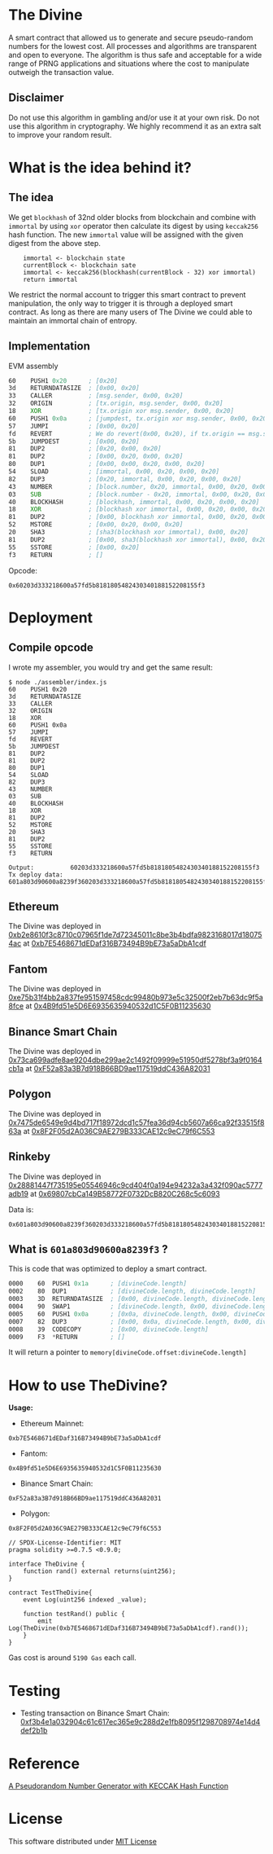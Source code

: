 # The Divine

A smart contract that allowed us to generate and secure pseudo-random numbers for the lowest cost. All processes and algorithms are transparent and open to everyone. The algorithm is thus safe and acceptable for a wide range of PRNG applications and situations where the cost to manipulate outweigh the transaction value.

## Disclaimer

Do not use this algorithm in gambling and/or use it at your own risk. Do not use this algorithm in cryptography. We highly recommend it as an extra salt to improve your random result.

# What is the idea behind it?

## The idea

We get `blockhash` of 32nd older blocks from blockchain and combine with `immortal` by using `xor` operator then calculate its digest by using `keccak256` hash function. The new `immortal` value will be assigned with the given digest from the above step.

```
    immortal <- blockchain state
    currentBlock <- blockchain sate
    immortal <- keccak256(blockhash(currentBlock - 32) xor immortal)
    return immortal
```

We restrict the normal account to trigger this smart contract to prevent manipulation, the only way to trigger it is through a deployed smart contract. As long as there are many users of The Divine we could able to maintain an immortal chain of entropy.

## Implementation

EVM assembly

```asm
60    PUSH1 0x20      ; [0x20]
3d    RETURNDATASIZE  ; [0x00, 0x20]
33    CALLER          ; [msg.sender, 0x00, 0x20]
32    ORIGIN          ; [tx.origin, msg.sender, 0x00, 0x20]
18    XOR             ; [tx.origin xor msg.sender, 0x00, 0x20]
60    PUSH1 0x0a      ; [jumpdest, tx.origin xor msg.sender, 0x00, 0x20]
57    JUMPI           ; [0x00, 0x20]
fd    REVERT          ; We do revert(0x00, 0x20), if tx.origin == msg.sender
5b    JUMPDEST        ; [0x00, 0x20]
81    DUP2            ; [0x20, 0x00, 0x20]
81    DUP2            ; [0x00, 0x20, 0x00, 0x20]
80    DUP1            ; [0x00, 0x00, 0x20, 0x00, 0x20]
54    SLOAD           ; [immortal, 0x00, 0x20, 0x00, 0x20]
82    DUP3            ; [0x20, immortal, 0x00, 0x20, 0x00, 0x20]
43    NUMBER          ; [block.number, 0x20, immortal, 0x00, 0x20, 0x00, 0x20]
03    SUB             ; [block.number - 0x20, immortal, 0x00, 0x20, 0x00, 0x20]
40    BLOCKHASH       ; [blockhash, immortal, 0x00, 0x20, 0x00, 0x20]
18    XOR             ; [blockhash xor immortal, 0x00, 0x20, 0x00, 0x20]
81    DUP2            ; [0x00, blockhash xor immortal, 0x00, 0x20, 0x00, 0x20]
52    MSTORE          ; [0x00, 0x20, 0x00, 0x20]
20    SHA3            ; [sha3(blockhash xor immortal), 0x00, 0x20]
81    DUP2            ; [0x00, sha3(blockhash xor immortal), 0x00, 0x20]
55    SSTORE          ; [0x00, 0x20]
f3    RETURN          ; []
```

Opcode:

```
0x60203d333218600a57fd5b8181805482430340188152208155f3
```

# Deployment

## Compile opcode

I wrote my assembler, you would try and get the same result:

```
$ node ./assembler/index.js
60    PUSH1 0x20
3d    RETURNDATASIZE
33    CALLER
32    ORIGIN
18    XOR
60    PUSH1 0x0a
57    JUMPI
fd    REVERT
5b    JUMPDEST
81    DUP2
81    DUP2
80    DUP1
54    SLOAD
82    DUP3
43    NUMBER
03    SUB
40    BLOCKHASH
18    XOR
81    DUP2
52    MSTORE
20    SHA3
81    DUP2
55    SSTORE
f3    RETURN

Output:          60203d333218600a57fd5b8181805482430340188152208155f3
Tx deploy data:  601a803d90600a8239f360203d333218600a57fd5b8181805482430340188152208155f3
```

## Ethereum

The Divine was deployed in [0xb2e8610f3c8710c07965f1de7d72345011c8be3b4bdfa9823168017d180754ac](https://etherscan.io/tx/0xb2e8610f3c8710c07965f1de7d72345011c8be3b4bdfa9823168017d180754ac) at [0xb7E5468671dEDaf316B73494B9bE73a5aDbA1cdf](https://etherscan.io/address/0xb7E5468671dEDaf316B73494B9bE73a5aDbA1cdf#code)

## Fantom

The Divine was deployed in [0xe75b31f4bb2a837fe951597458cdc99480b973e5c32500f2eb7b63dc9f5a8fce](https://ftmscan.com/tx/0xe75b31f4bb2a837fe951597458cdc99480b973e5c32500f2eb7b63dc9f5a8fce) at [0x4B9fd51e5D6E6935635940532d1C5F0B11235630](https://ftmscan.com/address/0x4B9fd51e5D6E6935635940532d1C5F0B11235630#code)

## Binance Smart Chain

The Divine was deployed in [0x73ca699adfe8ae9204dbe299ae2c1492f09999e51950df5278bf3a9f0164cb1a](https://bscscan.com/tx/0x73ca699adfe8ae9204dbe299ae2c1492f09999e51950df5278bf3a9f0164cb1a) at [0xF52a83a3B7d918B66BD9ae117519ddC436A82031](https://bscscan.com/address/0xF52a83a3B7d918B66BD9ae117519ddC436A82031#code)

## Polygon

The Divine was deployed in [0x7475de6549e9d4bd717f18972dcd1c57fea36d94cb5607a66ca92f33515f863a](https://polygonscan.com/tx/0x7475de6549e9d4bd717f18972dcd1c57fea36d94cb5607a66ca92f33515f863a) at [0x8F2F05d2A036C9AE279B333CAE12c9eC79f6C553](https://polygonscan.com/address/0x8f2f05d2a036c9ae279b333cae12c9ec79f6c553#code)

## Rinkeby

The Divine was deployed in [0x28881447f735195e05546946c9cd404f0a194e94232a3a432f090ac5777adb19](https://rinkeby.etherscan.io/tx/0x28881447f735195e05546946c9cd404f0a194e94232a3a432f090ac5777adb19) at [0x69807cbCa149B58772F0732DcB820C268c5c6093](https://rinkeby.etherscan.io/address/0x69807cbca149b58772f0732dcb820c268c5c6093#code)

Data is:

```
0x601a803d90600a8239f360203d333218600a57fd5b8181805482430340188152208155f3
```

## What is `601a803d90600a8239f3` ?

This is code that was optimized to deploy a smart contract.

```asm
0000    60  PUSH1 0x1a      ; [divineCode.length]
0002    80  DUP1            ; [divineCode.length, divineCode.length]
0003    3D  RETURNDATASIZE  ; [0x00, divineCode.length, divineCode.length]
0004    90  SWAP1           ; [divineCode.length, 0x00, divineCode.length]
0005    60  PUSH1 0x0a      ; [0x0a, divineCode.length, 0x00, divineCode.length]
0007    82  DUP3            ; [0x00, 0x0a, divineCode.length, 0x00, divineCode.length]
0008    39  CODECOPY        ; [0x00, divineCode.length]
0009    F3  *RETURN         ; []
```

It will return a pointer to `memory[divineCode.offset:divineCode.length]`

# How to use TheDivine?

**Usage:**

- Ethereum Mainnet:

```
0xb7E5468671dEDaf316B73494B9bE73a5aDbA1cdf
```

- Fantom:

```
0x4B9fd51e5D6E6935635940532d1C5F0B11235630
```

- Binance Smart Chain:

```
0xF52a83a3B7d918B66BD9ae117519ddC436A82031
```

- Polygon:

```
0x8F2F05d2A036C9AE279B333CAE12c9eC79f6C553
```

```solidity
// SPDX-License-Identifier: MIT
pragma solidity >=0.7.5 <0.9.0;

interface TheDivine {
    function rand() external returns(uint256);
}

contract TestTheDivine{
    event Log(uint256 indexed _value);

    function testRand() public {
        emit Log(TheDivine(0xb7E5468671dEDaf316B73494B9bE73a5aDbA1cdf).rand());
    }
}
```

Gas cost is around `5190 Gas` each call.

# Testing

- Testing transaction on Binance Smart Chain: [0xf3b4e1a032904c61c617ec365e9c288d2e1fb8095f1298708974e14d4def2b1b](https://bscscan.com/tx/0xf3b4e1a032904c61c617ec365e9c288d2e1fb8095f1298708974e14d4def2b1b#eventlog)

# Reference

[A Pseudorandom Number Generator with KECCAK Hash Function ](http://www.ijcee.org/papers/439-JE503.pdf)

# License

This software distributed under [MIT License](https://github.com/chiro-hiro/thedivine/blob/master/LICENSE)
